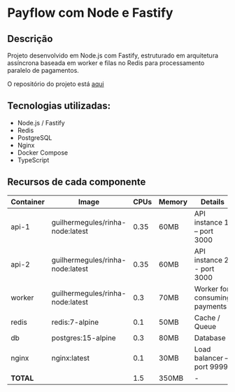 # Payflow com Node e Fastify

## Descrição

Projeto desenvolvido em Node.js com Fastify, estruturado em arquitetura assíncrona baseada em worker e filas no Redis para processamento paralelo de pagamentos.

O repositório do projeto está [aqui](https://github.com/guilhermegules/rinha-payflow)

## Tecnologias utilizadas:

- Node.js / Fastify
- Redis
- PostgreSQL
- Nginx
- Docker Compose
- TypeScript

## Recursos de cada componente

| Container | Image                            | CPUs | Memory | Details                       |
| --------- | -------------------------------- | ---- | ------ | ----------------------------- |
| api-1     | guilhermegules/rinha-node:latest | 0.35 | 60MB   | API instance 1 – port 3000    |
| api-2     | guilhermegules/rinha-node:latest | 0.35 | 60MB   | API instance 2 - port 3000    |
| worker    | guilhermegules/rinha-node:latest | 0.3  | 70MB   | Worker for consuming payments |
| redis     | redis:7-alpine                   | 0.1  | 50MB   | Cache / Queue                 |
| db        | postgres:15-alpine               | 0.3  | 80MB   | Database                      |
| nginx     | nginx:latest                     | 0.1  | 30MB   | Load balancer – port 9999     |
| **TOTAL** |                                  | 1.5  | 350MB  | -                             |
